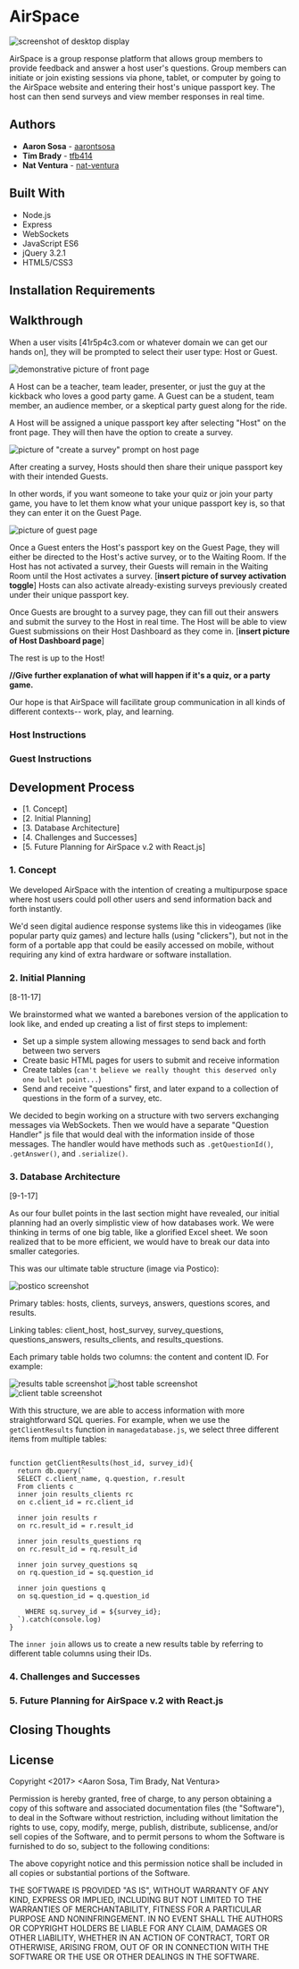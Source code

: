 # AirSpace

![screenshot of desktop display](readme-materials/frontpage.png)

AirSpace is a group response platform that allows group members to provide feedback and answer a host user's questions.
Group members can initiate or join existing sessions via phone, tablet, or computer by going to the AirSpace website and
entering their host's unique passport key. The host can then send surveys and view member responses in real time.

## Authors

* **Aaron Sosa** - [aarontsosa](https://github.com/aarontsosa)
* **Tim Brady** - [tfb414](https://github.com/tfb414)
* **Nat Ventura** - [nat-ventura](https://github.com/nat-ventura)

## Built With

* Node.js
* Express
* WebSockets
* JavaScript ES6
* jQuery 3.2.1
* HTML5/CSS3

## Installation Requirements

## Walkthrough

When a user visits [41r5p4c3.com or whatever domain we can get our hands on], they will be prompted to select their user type: Host or Guest.

![demonstrative picture of front page](readme-materials/host-guest.png)

A Host can be a teacher, team leader, presenter, or just the guy at the kickback who loves a good party game.
A Guest can be a student, team member, an audience member, or a skeptical party guest along for the ride.

A Host will be assigned a unique passport key after selecting "Host" on the front page. They will then have the option to create a survey.

![picture of "create a survey" prompt on host page](readme-materials/hostpage.png)

After creating a survey, Hosts should then share their unique passport key with their intended Guests.

In other words, if you want someone to take your quiz or join your party game, you have to let them know what your unique passport key is, so that they can enter it on the Guest Page.

![picture of guest page](readme-materials/guestpage.png)

Once a Guest enters the Host's passport key on the Guest Page, they will either be directed to the Host's active survey, or to the
Waiting Room. If the Host has not activated a survey, their Guests will remain in the Waiting Room until the Host activates a survey.
[**insert picture of survey activation toggle**]
Hosts can also activate already-existing surveys previously created under their unique passport key.

Once Guests are brought to a survey page, they can fill out their answers and submit the survey to the Host in real time.
The Host will be able to view Guest submissions on their Host Dashboard as they come in.
[**insert picture of Host Dashboard page**]

The rest is up to the Host!

**//Give further explanation of what will happen if it's a quiz, or a party game.**

Our hope is that AirSpace will facilitate group communication in all kinds of different contexts--
work, play, and learning.

### Host Instructions

### Guest Instructions

## Development Process
* [1. Concept]
* [2. Initial Planning]
* [3. Database Architecture]
* [4. Challenges and Successes]
* [5. Future Planning for AirSpace v.2 with React.js]

### 1. Concept

We developed AirSpace with the intention of creating a multipurpose space where host users could poll other users and send information
back and forth instantly.

We'd seen digital audience response systems like this in videogames (like popular party quiz games) and lecture halls (using "clickers"), but not in the form of a portable app that could be easily accessed on mobile, without requiring any kind of extra hardware or software installation.

### 2. Initial Planning

[8-11-17]

We brainstormed what we wanted a barebones version of the application to look like, and ended up creating a list of first steps to implement:

* Set up a simple system allowing messages to send back and forth between two servers
* Create basic HTML pages for users to submit and receive information
* Create tables (`can't believe we really thought this deserved only one bullet point...`)
* Send and receive "questions" first, and later expand to a collection of questions in the form of a survey, etc.

We decided to begin working on a structure with two servers exchanging messages via WebSockets. Then we would have a separate "Question Handler" js file that would deal with the information inside of those messages. The handler would have methods such as `.getQuestionId()`, `.getAnswer()`, and `.serialize()`.

### 3. Database Architecture

[9-1-17]

As our four bullet points in the last section might have revealed, our initial planning had an overly simplistic view of how databases work. We were thinking in terms of one big table, like a glorified Excel sheet.
We soon realized that to be more efficient, we would have to break our data into smaller categories.

This was our ultimate table structure (image via Postico):

![postico screenshot](readme-materials/tables.png)

Primary tables: hosts, clients, surveys, answers, questions scores, and results.

Linking tables: client_host, host_survey, survey_questions, questions_answers, results_clients, and results_questions.

Each primary table holds two columns: the content and content ID. For example:

![results table screenshot](readme-materials/results.png)
![host table screenshot](readme-materials/host-id.png)
![client table screenshot](readme-materials/clients.png)

With this structure, we are able to access information with more straightforward SQL queries. For example, when we use the `getClientResults` function in `managedatabase.js`, we select three different items from multiple tables:

```

function getClientResults(host_id, survey_id){
  return db.query(`
  SELECT c.client_name, q.question, r.result
  From clients c 
  inner join results_clients rc
  on c.client_id = rc.client_id
  
  inner join results r
  on rc.result_id = r.result_id
  
  inner join results_questions rq
  on rc.result_id = rq.result_id
  
  inner join survey_questions sq
  on rq.question_id = sq.question_id
  
  inner join questions q
  on sq.question_id = q.question_id
    
    WHERE sq.survey_id = ${survey_id};
  `).catch(console.log)
}

```

The `inner join` allows us to create a new results table by referring to different table columns using their IDs.

### 4. Challenges and Successes

### 5. Future Planning for AirSpace v.2 with React.js

## Closing Thoughts

## License 
Copyright <2017> <Aaron Sosa, Tim Brady, Nat Ventura>

Permission is hereby granted, free of charge, to any person obtaining a copy of this software and associated documentation files (the "Software"), to deal in the Software without restriction, including without limitation the rights to use, copy, modify, merge, publish, distribute, sublicense, and/or sell copies of the Software, and to permit persons to whom the Software is furnished to do so, subject to the following conditions:

The above copyright notice and this permission notice shall be included in all copies or substantial portions of the Software.

THE SOFTWARE IS PROVIDED "AS IS", WITHOUT WARRANTY OF ANY KIND, EXPRESS OR IMPLIED, INCLUDING BUT NOT LIMITED TO THE WARRANTIES OF MERCHANTABILITY, FITNESS FOR A PARTICULAR PURPOSE AND NONINFRINGEMENT. IN NO EVENT SHALL THE AUTHORS OR COPYRIGHT HOLDERS BE LIABLE FOR ANY CLAIM, DAMAGES OR OTHER LIABILITY, WHETHER IN AN ACTION OF CONTRACT, TORT OR OTHERWISE, ARISING FROM, OUT OF OR IN CONNECTION WITH THE SOFTWARE OR THE USE OR OTHER DEALINGS IN THE SOFTWARE.
